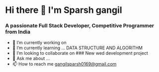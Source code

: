 # Hi there 👋 I'm Sparsh gangil
### A passionate Full Stack Developer, Competitive Programmer from India



- 🔭 I’m currently working on 
- 🌱 I’m currently learning ... DATA STRUCTURE AND ALGORITHM
- 👯 I’m looking to collaborate on ### New wed development project
- 💬 Ask me about ...
- 📫 How to reach me gangilsparsh0169@gmail.com
